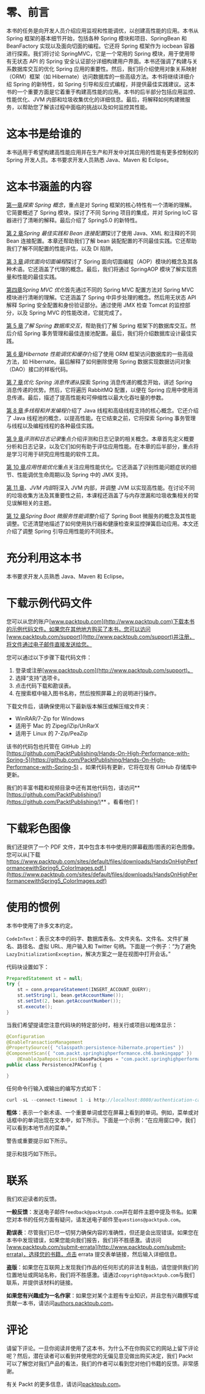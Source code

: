 # 零、前言

本书的任务是向开发人员介绍应用监视和性能调优，以创建高性能的应用。本书从 Spring 框架的基本细节开始，包括各种 Spring 模块和项目、SpringBean 和 BeanFactory 实现以及面向切面的编程。它还将 Spring 框架作为 iocbean 容器进行探索。我们将讨论 SpringMVC，它是一个常用的 Spring 模块，用于使用带有无状态 API 的 Spring 安全认证部分详细构建用户界面。本书还强调了构建与关系数据库交互的优化 Spring 应用的重要性。然后，我们将介绍使用对象关系映射（ORM）框架（如 Hibernate）访问数据库的一些高级方法。本书将继续详细介绍 Spring 的新特性，如 Spring 引导和反应式编程，并提供最佳实践建议。这本书的一个重要方面是它着重于构建高性能的应用。本书的后半部分包括应用监控、性能优化、JVM 内部和垃圾收集优化的详细信息。最后，将解释如何构建微服务，以帮助您了解该过程中面临的挑战以及如何监控其性能。

# 这本书是给谁的

本书适用于希望构建高性能应用并在生产和开发中对其应用的性能有更多控制权的 Spring 开发人员。本书要求开发人员熟悉 Java、Maven 和 Eclipse。

# 这本书涵盖的内容

[第一章](01.html)*探索 Spring 概念*，重点是对 Spring 框架的核心特性有一个清晰的理解。它简要概述了 Spring 模块，探讨了不同 Spring 项目的集成，并对 Spring IoC 容器进行了清晰的解释。最后介绍了 Spring5.0 的新特性。

[第 2 章](02.html)*Spring 最佳实践和 Bean 连接配置*探讨了使用 Java、XML 和注释的不同 Bean 连接配置。本章还帮助我们了解 bean 装配配置的不同最佳实践。它还帮助我们了解不同配置的性能评估，以及 DI 陷阱。

[第 3 章](03.html)*调优面向切面编程*探讨了 Spring 面向切面编程（AOP）模块的概念及其各种术语。它还涵盖了代理的概念。最后，我们将通过 SpringAOP 模块了解实现质量和性能的最佳实践。

[第四章](04.html)*Spring MVC 优化*首先通过不同的 Spring MVC 配置方法对 Spring MVC 模块进行清晰的理解。它还涵盖了 Spring 中异步处理的概念。然后用无状态 API 解释 Spring 安全配置和身份验证部分。通过使用 JMX 检查 Tomcat 的监控部分，以及 Spring MVC 的性能改进，它就完成了。

[第 5 章](05.html)*了解 Spring 数据库交互*，帮助我们了解 Spring 框架下的数据库交互。然后介绍 Spring 事务管理和最佳连接池配置。最后，我们将介绍数据库设计最佳实践。

[第 6 章](06.html)*Hibernate 性能调优和缓存*介绍了使用 ORM 框架访问数据库的一些高级方法，如 Hibernate。最后解释了如何删除使用 Spring 数据实现数据访问对象（DAO）接口的样板代码。

[第 7 章](07.html)*优化 Spring 消息传递*从探索 Spring 消息传递的概念开始，讲述 Spring 消息传递的优势。然后，它将遍历 RabbitMQ 配置，以便在 Spring 应用中使用消息传递。最后，描述了提高性能和可伸缩性以最大化吞吐量的参数。

[第 8 章](08.html)*多线程和并发编程*介绍了 Java 线程和高级线程支持的核心概念。它还介绍了 Java 线程池的概念，以提高性能。在它结束之前，它将探索 Spring 事务管理与线程以及编程线程的各种最佳实践。

[第 9 章](09.html)*评测和日志记录*重点介绍评测和日志记录的相关概念。本章首先定义概要分析和日志记录，以及它们如何有助于评估应用性能。在本章的后半部分，重点将是学习可用于研究应用性能的软件工具。

[第 10 章](10.html)*应用性能优化*重点关注应用性能优化。它还涵盖了识别性能问题症状的细节、性能调优生命周期以及 Spring 中的 JMX 支持。

[第 11 章](11.html)、*JVM 内部*将深入 JVM 内部，并调整 JVM 以实现高性能。在讨论不同的垃圾收集方法及其重要性之前，本课程还涵盖了与内存泄漏和垃圾收集相关的常见误解相关的主题。

[第 12 章](12.html)*Spring Boot 微服务性能调整*介绍了 Spring Boot 微服务的概念及其性能调整。它还清楚地描述了如何使用执行器和健康检查来监控弹簧启动应用。本文还介绍了调整 Spring 引导应用性能的不同技术。

# 充分利用这本书

本书要求开发人员熟悉 Java、Maven 和 Eclipse。

# 下载示例代码文件

您可以从您的账户[www.packtpub.com](http://www.packtpub.com)下载本书的示例代码文件。如果您在其他地方购买了本书，您可以访问[www.packtpub.com/support](http://www.packtpub.com/support)并注册，将文件通过电子邮件直接发送给您。

您可以通过以下步骤下载代码文件：

1.  登录或注册[www.packtpub.com](http://www.packtpub.com/support)。
2.  选择“支持”选项卡。
3.  点击代码下载和勘误表。
4.  在搜索框中输入图书名称，然后按照屏幕上的说明进行操作。

下载文件后，请确保使用以下最新版本解压或解压缩文件夹：

*   WinRAR/7-Zip for Windows
*   适用于 Mac 的 Zipeg/iZip/UnRarX
*   适用于 Linux 的 7-Zip/PeaZip

该书的代码包也托管在 GitHub 上的[https://github.com/PacktPublishing/Hands-On-High-Performance-with-Spring-5](https://github.com/PacktPublishing/Hands-On-High-Performance-with-Spring-5) 。如果代码有更新，它将在现有 GitHub 存储库中更新。

我们的丰富书籍和视频目录中还有其他代码包，请访问**[https://github.com/PacktPublishing/](https://github.com/PacktPublishing/)** 。看看他们！

# 下载彩色图像

我们还提供了一个 PDF 文件，其中包含本书中使用的屏幕截图/图表的彩色图像。您可以从[下载 https://www.packtpub.com/sites/default/files/downloads/HandsOnHighPerformancewithSpring5_ColorImages.pdf.](https://www.packtpub.com/sites/default/files/downloads/HandsOnHighPerformancewithSpring5_ColorImages.pdf)

# 使用的惯例

本书中使用了许多文本约定。

`CodeInText`：表示文本中的码字、数据库表名、文件夹名、文件名、文件扩展名、路径名、虚拟 URL、用户输入和 Twitter 句柄。下面是一个例子：“为了避免`LazyInitializationException`，解决方案之一是在视图中打开会话。”

代码块设置如下：

```java
PreparedStatement st = null;
try {
    st = conn.prepareStatement(INSERT_ACCOUNT_QUERY);
    st.setString(1, bean.getAccountName());
    st.setInt(2, bean.getAccountNumber());
    st.execute();
}
```

当我们希望提请您注意代码块的特定部分时，相关行或项目以粗体显示：

```java
@Configuration
@EnableTransactionManagement
@PropertySource({ "classpath:persistence-hibernate.properties" })
@ComponentScan({ "com.packt.springhighperformance.ch6.bankingapp" })
    @EnableJpaRepositories(basePackages = "com.packt.springhighperformance.ch6.bankingapp.repository")
public class PersistenceJPAConfig {

}
```

任何命令行输入或输出的编写方式如下：

```java
curl -sL --connect-timeout 1 -i http://localhost:8080/authentication-cache/secure/login -H "Authorization: Basic Y3VzdDAwMTpUZXN0QDEyMw=="
```

**粗体**：表示一个新术语、一个重要单词或您在屏幕上看到的单词。例如，菜单或对话框中的单词出现在文本中，如下所示。下面是一个示例：“在应用窗口中，我们可以看到本地节点的菜单。”

警告或重要提示如下所示。

提示和技巧如下所示。

# 联系

我们欢迎读者的反馈。

**一般反馈**：发送电子邮件`feedback@packtpub.com`并在邮件主题中提及书名。如果您对本书的任何方面有疑问，请发送电子邮件至`questions@packtpub.com`。

**勘误表**：尽管我们已尽一切努力确保内容的准确性，但还是会出现错误。如果您在本书中发现错误，如果您能向我们报告，我们将不胜感激。请访问[www.packtpub.com/submit-errata](http://www.packtpub.com/submit-errata)，选择您的书籍，点击 errata 提交表单链接，然后输入详细信息。

**盗版**：如果您在互联网上发现我们作品的任何形式的非法复制品，请您提供我们的位置地址或网站名称，我们将不胜感激。请通过`copyright@packtpub.com`与我们联系，并提供该材料的链接。

**如果您有兴趣成为一名作家**：如果您对某个主题有专业知识，并且您有兴趣撰写或贡献一本书，请访问[authors.packtpub.com](http://authors.packtpub.com/)。

# 评论

请留下评论。一旦你阅读并使用了这本书，为什么不在你购买它的网站上留下评论呢？然后，潜在读者可以看到并使用您的无偏见意见做出购买决定，我们 Packt 可以了解您对我们产品的看法，我们的作者可以看到您对他们书籍的反馈。非常感谢。

有关 Packt 的更多信息，请访问[packtpub.com](https://www.packtpub.com/)。